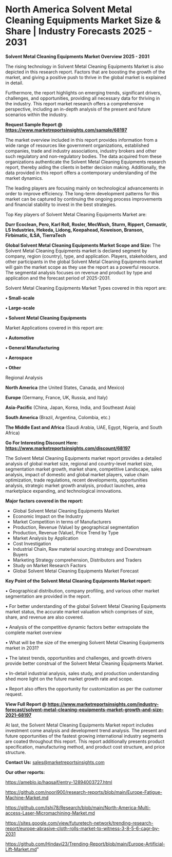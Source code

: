 # North America Solvent Metal Cleaning Equipments Market Size & Share | Industry Forecasts 2025 - 2031

<Strong> Solvent Metal Cleaning Equipments Market Overview 2025 - 2031</strong>

The rising technology in Solvent Metal Cleaning Equipments Market is also depicted in this research report. Factors that are boosting the growth of the market, and giving a positive push to thrive in the global market is explained in detail.

Furthermore, the report highlights on emerging trends, significant drivers, challenges, and opportunities, providing all necessary data for thriving in the industry. This report market research offers a comprehensive perspective, including an in-depth analysis of the present and future scenarios within the industry.

<strong>Request Sample Report @ <a href=https://www.marketreportsinsights.com/sample/68197>https://www.marketreportsinsights.com/sample/68197</a></strong>

The market overview included in this report provides information from a wide range of resources like government organizations, established companies, trade and industry associations, industry brokers and other such regulatory and non-regulatory bodies. The data acquired from these organizations authenticate the Solvent Metal Cleaning Equipments research report, thereby aiding the clients in better decision making. Additionally, the data provided in this report offers a contemporary understanding of the market dynamics.

The leading players are focusing mainly on technological advancements in order to improve efficiency. The long-term development patterns for this market can be captured by continuing the ongoing process improvements and financial stability to invest in the best strategies.

Top Key players of Solvent Metal Cleaning Equipments Market are:

<strong>Durr Ecoclean, Pero, Karl Roll, Rosler, MecWash, Sturm, Rippert, Cemastir, LS Industries, Hekeda, Lidong, Keepahead, Keweison, Branson, Firbimatic, ILSA, TierraTech</strong>

<strong><b>Global Solvent Metal Cleaning Equipments Market Scope and Size:</b></strong>
The Solvent Metal Cleaning Equipments market is declared segment by company, region (country), type, and application. Players, stakeholders, and other participants in the global Solvent Metal Cleaning Equipments market will gain the market scope as they use the report as a powerful resource. The segmental analysis focuses on revenue and product by type and application and the forecast period of 2025-2031.

Solvent Metal Cleaning Equipments Market Types covered in this report are:

<strong>• Small-scale

• Large-scale

• Solvent Metal Cleaning Equipments</strong>

Market Applications covered in this report are:

<strong>• Automotive

• General Manufacturing

• Aerospace

• Other</strong> 

Regional Analysis

<strong>North America</strong> (the United States, Canada, and Mexico)

<strong>Europe</strong> (Germany, France, UK, Russia, and Italy)

<strong>Asia-Pacific</strong> (China, Japan, Korea, India, and Southeast Asia)

<strong>South America</strong> (Brazil, Argentina, Colombia, etc.)

<strong>The Middle East and Africa</strong> (Saudi Arabia, UAE, Egypt, Nigeria, and South Africa)

<strong>Go For Interesting Discount Here: <a href=https://www.marketreportsinsights.com/discount/68197>https://www.marketreportsinsights.com/discount/68197</a></strong>

The Solvent Metal Cleaning Equipments market report provides a detailed analysis of global market size, regional and country-level market size, segmentation market growth, market share, competitive Landscape, sales analysis, impact of domestic and global market players, value chain optimization, trade regulations, recent developments, opportunities analysis, strategic market growth analysis, product launches, area marketplace expanding, and technological innovations.

<strong><b>Major factors covered in the report:</b></strong>
<ul>
  <li>Global Solvent Metal Cleaning Equipments Market </li>
  <li>Economic Impact on the Industry</li>
  <li>Market Competition in terms of Manufacturers</li>
  <li>Production, Revenue (Value) by geographical segmentation</li>
  <li>Production, Revenue (Value), Price Trend by Type</li>
  <li>Market Analysis by Application</li>
  <li>Cost Investigation</li>
  <li>Industrial Chain, Raw material sourcing strategy and Downstream Buyers</li>
  <li>Marketing Strategy comprehension, Distributors and Traders</li>
  <li>Study on Market Research Factors</li>
  <li>Global Solvent Metal Cleaning Equipments Market Forecast</li>
</ul>

<strong><b>Key Point of the Solvent Metal Cleaning Equipments Market report:</b></strong>

• Geographical distribution, company profiling, and various other market segmentation are provided in the report.

• For better understanding of the global Solvent Metal Cleaning Equipments market status, the accurate market valuation which comprises of size, share, and revenue are also covered.

• Analysis of the competitive dynamic factors better extrapolate the complete market overview

• What will be the size of the emerging Solvent Metal Cleaning Equipments market in 2031?

• The latest trends, opportunities and challenges, and growth drivers provide better construal of the Solvent Metal Cleaning Equipments Market.

• In-detail industrial analysis, sales study, and production understanding shed more light on the future market growth rate and scope.

• Report also offers the opportunity for customization as per the customer request.

<strong><b>View Full Report @ <a href=https://www.marketreportsinsights.com/industry-forecast/solvent-metal-cleaning-equipments-market-growth-and-size-2021-68197>https://www.marketreportsinsights.com/industry-forecast/solvent-metal-cleaning-equipments-market-growth-and-size-2021-68197</a></b></strong>


At last, the Solvent Metal Cleaning Equipments Market report includes investment come analysis and development trend analysis. The present and future opportunities of the fastest growing international industry segments are coated throughout this report. This report additionally presents product specification, manufacturing method, and product cost structure, and price structure.

<strong>Contact Us:</strong>
sales@marketreportsinsights.com

<strong>Our other reports:</strong>

<a href=https://ameblo.jp/haqsaif/entry-12894003727.html>https://ameblo.jp/haqsaif/entry-12894003727.html</a>

<a href=https://github.com/noori900/research-reports/blob/main/Europe-Fatigue-Machine-Market.md>https://github.com/noori900/research-reports/blob/main/Europe-Fatigue-Machine-Market.md</a>

<a href=https://github.com/Ishi78/Research/blob/main/North-America-Multi-access-Laser-Micromachining-Market.md>https://github.com/Ishi78/Research/blob/main/North-America-Multi-access-Laser-Micromachining-Market.md</a>

<a href=https://sites.google.com/view/futuretech-network/trending-research-report/europe-abrasive-cloth-rolls-market-to-witness-3-8-5-6-cagr-by-2031>https://sites.google.com/view/futuretech-network/trending-research-report/europe-abrasive-cloth-rolls-market-to-witness-3-8-5-6-cagr-by-2031</a>

<a href=https://github.com/Hindavi23/Trending-Report/blob/main/Europe-Artificial-Lift-Market.md>https://github.com/Hindavi23/Trending-Report/blob/main/Europe-Artificial-Lift-Market.md</a>"
